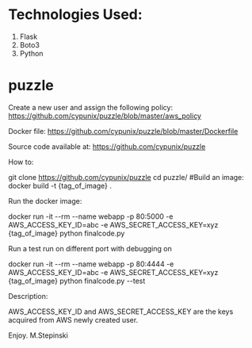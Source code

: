 
# Technologies Used:
1. Flask <br />
2. Boto3 <br />
3. Python <br />


# puzzle

Create a new user and assign the following policy:
https://github.com/cypunix/puzzle/blob/master/aws_policy

Docker file:
https://github.com/cypunix/puzzle/blob/master/Dockerfile

Source code available at:
https://github.com/cypunix/puzzle

How to:

git clone https://github.com/cypunix/puzzle
cd puzzle/
#Build an image:
docker build -t {tag_of_image} .

Run the docker image:

docker run -it --rm --name webapp -p 80:5000 -e AWS_ACCESS_KEY_ID=abc -e AWS_SECRET_ACCESS_KEY=xyz {tag_of_image} python finalcode.py

<p>Run a test run on different port with debugging on</p>
docker run -it --rm --name webapp -p 80:4444 -e AWS_ACCESS_KEY_ID=abc -e AWS_SECRET_ACCESS_KEY=xyz {tag_of_image} python finalcode.py --test

Description:

AWS_ACCESS_KEY_ID and AWS_SECRET_ACCESS_KEY are the keys acquired from AWS newly created user.


Enjoy.
M.Stepinski
